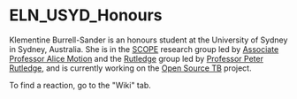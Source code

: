# ELN_USYD_Honours

Klementine Burrell-Sander is an honours student at the University of Sydney in Sydney, Australia. She is in the [SCOPE](https://github.com/alintheopen/SCOPE) research group led by [Associate Professor Alice Motion](http://alicemotion.com/) and the [Rutledge](https://www.sydney.edu.au/science/chemistry/~rutledge/home.htm) group led by [Professor Peter Rutledge](https://www.sydney.edu.au/science/about/our-people/academic-staff/peter-rutledge.html), and is currently working on the [Open Source TB](http://opensourcetb.org/) project. 


To find a reaction, go to the "Wiki" tab.
